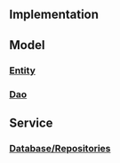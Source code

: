 ## Implementation

## Model

### [Entity](https://github.com/jdrake16/lofi-studio/tree/master/app/src/main/java/edu/cnm/deepdive/lofistudio/model/entity)

### [Dao](https://github.com/jdrake16/lofi-studio/tree/master/app/src/main/java/edu/cnm/deepdive/lofistudio/model/dao)

## Service

### [Database/Repositories](https://github.com/jdrake16/lofi-studio/tree/master/app/src/main/java/edu/cnm/deepdive/lofistudio/service)
